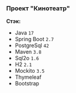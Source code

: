 ### Проект "Кинотеатр"
__Стэк:__
* Java `17`
* Spring Boot `2.7`
* PostgreSql `42`
* Maven `3.8`
* Sql2o `1.6`
* H2 `2.1`
* Mockito `3.5`
* Thymeleaf
* Bootstrap

